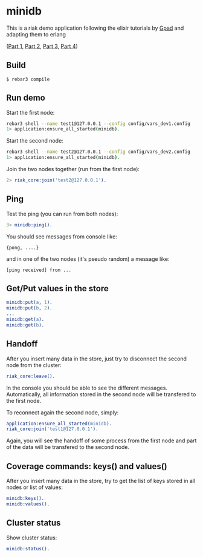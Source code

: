 minidb
==============

This is a riak demo application following the elixir tutorials by
[Gpad](https://github.com/gpad/no_slides) and adapting them to erlang

([Part 1](https://medium.com/@GPad/create-a-riak-core-application-in-elixir-part-1-41354c1f26c3),
[Part 2](https://medium.com/@GPad/create-a-riak-core-application-in-elixir-part-2-88bdec73f368),
[Part 3](https://medium.com/@GPad/create-a-riak-core-application-in-elixir-part-3-8bac36632be0),
[Part 4](https://medium.com/@GPad/create-a-riak-core-application-in-elixir-part-4-728512ece224))

Build
-----

    $ rebar3 compile

Run demo
--------

Start the first node:

```bash
rebar3 shell --name test1@127.0.0.1 --config config/vars_dev1.config
1> application:ensure_all_started(minidb).
```

Start the second node:

```bash
rebar3 shell --name test2@127.0.0.1 --config config/vars_dev2.config
1> application:ensure_all_started(minidb).
```

Join the two nodes together (run from the first node):

```erlang
2> riak_core:join('test2@127.0.0.1').
```

Ping
----

Test the ping (you can run from both nodes):

```erlang
3> minidb:ping().
```

You should see messages from console like:

`{pong, ....}`

and in one of the two nodes (it's pseudo random) a message like:

`[ping received] from ...`

Get/Put values in the store
---------------------------

```erlang
minidb:put(a, 1).
minidb:put(b, 2).
...
minidb:get(a).
minidb:get(b).
```

Handoff
-------

After you insert many data in the store, just try to disconnect
the second node from the cluster:

```erlang
riak_core:leave().
```

In the console you should be able to see the different messages.
Automatically, all information stored in the second node will be transfered
to the first node.

To reconnect again the second node, simply:

```erlang
application:ensure_all_started(minidb).
riak_core:join('test1@127.0.0.1').
```

Again, you will see the handoff of some process from the first node and
part of the data will be transfered to the second node.


Coverage commands: keys() and values()
--------------------------------------

After you insert many data in the store, try to get the list of keys stored in
all nodes or list of values:

```erlang
minidb:keys().
minidb:values().
```

Cluster status
--------------

Show cluster status:

```erlang
minidb:status().
```
